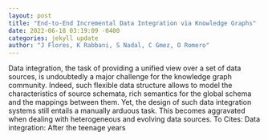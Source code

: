 ```yaml
--- 
layout: post 
title: "End-to-End Incremental Data Integration via Knowledge Graphs" 
date: 2022-06-18 03:19:09 -0400 
categories: jekyll update 
author: "J Flores, K Rabbani, S Nadal, C Gmez, O Romero" 
--- 
```

Data integration, the task of providing a unified view over a set of data sources, is undoubtedly a major challenge for the knowledge graph community. Indeed, such flexible data structure allows to model the characteristics of source schemata, rich semantics for the global schema and the mappings between them. Yet, the design of such data integration systems still entails a manually arduous task. This becomes aggravated when dealing with heterogeneous and evolving data sources. To Cites: Data integration: After the teenage years
